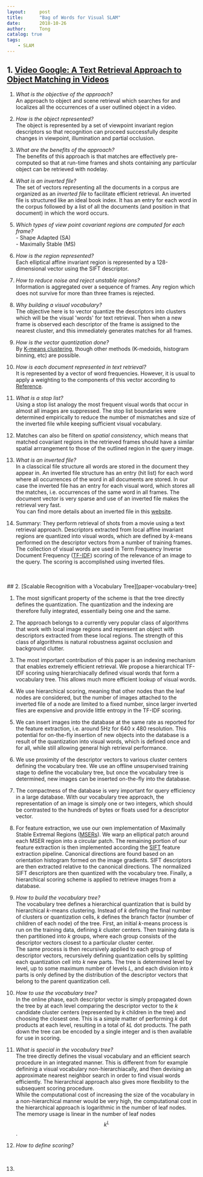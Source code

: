```yaml
---
layout:     post
title:      "Bag of Words for Visual SLAM"
date:       2018-10-26
author:     Tong
catalog: true
tags:
    - SLAM
---
```


## 1. [Video Google: A Text Retrieval Approach to Object Matching in Videos][paper-Bag-of-Words]

1. _What is the objective of the approach?_
<br> An approach to object and scene retrieval which searches for and localizes all the occurrences of a user outlined object in a video.

2. _How is the object represented?_
<br> The object is represented by a set of viewpoint invariant region descriptors so that recognition can proceed successfully despite changes in viewpoint, illumination and partial occlusion.

3. _What are the benefits of the approach?_
<br> The benefits of this approach is that matches are effectively pre-computed so that at run-time frames and shots containing any particular object can be retrieved with nodelay.

4. _What is an inverted file?_
<br> The set of vectors representing all the documents in a corpus are organized as an _inverted file_ to facilitate efficient retrieval. An inverted file is structured like an ideal book index. It has an entry for each word in the corpus followed by a list of all the documents (and position in that document) in which the word occurs.

5. _Which types of view point covariant regions are computed for each frame?_
<br> - Shape Adapted (SA)
<br> - Maximally Stable (MS)

6. _How is the region represented?_
<br> Each elliptical affine invariant region is represented by a 128-dimensional vector using the SIFT descriptor.

7. _How to reduce noise and reject unstable regions?_
<br> Information is aggregated over a sequence of frames. Any region which does not survive for more than three frames is rejected.

8. _Why building a visual vocabulary?_
<br> The objective here is to vector quantize the descriptors into clusters which will be the visual 'words' for text retrieval. Then when a new frame is observed each descriptor of the frame is assigned to the nearest cluster, and this immediately generates matches for all frames.

9. _How is the vector quantization done?_
<br> By [K-means clustering][website-k-means], though other methods (K-medoids, histogram binning, etc) are possible.

10. _How is each document represented in text retrieval?_
<br> It is represented  by a vector of word frequencies. However, it is usual to apply a weighting to the components of this vector according to [Reference][book-modern-information-retrieval]. 

11. _What is a stop list?_
<br> Using a stop list analogy the most frequent visual words that occur in almost all images are suppressed. The stop list boundaries were determined empirically to reduce the number of mismatches and size of the inverted file while keeping sufficient visual vocabulary.

12. Matches can also be filterd on _spatial consistency_, which means that matched covariant regions in the retrieved frames should have a similar spatial arrrangement to those of the outlined region in the query image.

13. _What is an inverted file?_
<br> In a classcical file structure all words are stored in the document they appear in. An inverted file structure has an entry (hit list) for each word where all occurrences of the word in all documents are stored. In our case the inverted file has an entry for each visual word, which stores all the matches, i.e. occurrences of the same word in all frames. The document vector is very sparse and use of an inverted file makes the retrieval very fast.
<br> You can find more details about an inverted file in this [website][website-inverted-file].

14. Summary: They perform retrieval of shots from a movie using a text retrieval approach. Descriptors extracted from local affine invariant regions are quantized into visual words, which are defined by _k_-means performed on the descriptor vectors from a number of training frames. The collection of visual words are used in Term Frequency Inverse Document Frequency ([TF-IDF][wiki-tf-idf]) scoring of the relevance of an image to the query. The scoring is accomplished using inverted files.

<br>
<br>
## 2. [Scalable Recognition with a Vocabulary Tree][paper-vocabulary-tree]

1. The most significant property of the scheme is that the tree directly defines the quantization. The quantization and the indexing are therefore fully integrated, essentially being one and the same.

2. The approach belongs to a currently very popular class of algorithms that work with local image regions and represent an object with descriptors extracted from these local regions. The strength of this class of algorithms is natural robustness against occlusion and background clutter.

3. The most important contribution of this paper is an indexing mechanism that enables extremely efficient retrieval. We propose a hierarchical TF-IDF scoring using hierarchiacally defined visual words that form a vocabulary tree. This allows much more efficient lookup of visual words.

4. We use hierarchical scoring, meaning that other nodes than the leaf nodes are considered, but the number of images attached to the inverted file of a node are limited to a fixed number, since larger inverted files are expensive and provide little entropy in the TF-IDF scoring.

5. We can insert images into the database at the same rate as reported for the feature extraction, i.e. around 5Hz for 640 x 480 resolution. This potential for on-the-fly insertion of new objects into the database is a result of the quantization into visual words, which is defined once and for all, while still allowing general high retrieval performance.

6. We use proximity of the descriptor vectors to various cluster centers defining the vocabulary tree. We use an offline unsupervised training stage to define the vocabulary tree, but once the vocabulary tree is determined, new images can be inserted on-the-fly into the database.

7. The compactness of the database is very important for query efficiency in a large database. With our vocabulary tree approach, the representation of an image is simply one or two integers, which should be contrasted to the hundreds of bytes or floats used for a descriptor vector.

8. For feature extraction, we use our own implementation of Maximally Stable Extremal Regions ([MSERs][paper-mser]). We warp an elliptical patch around each MSER region into a circular patch. The remaining portion of our feature extraction is then implemented according the [SIFT][paper-sift] feature extraction pipeline. Canonical directions are found based on an orientation histogram formed on the image gradients. SIFT descriptors are then extracted relative to the canonical directions. The normalized SIFT descriptors are then quantized with the vocabulary tree. Finally, a hierarchical scoring scheme is applied to retrieve images from a database.

9. _How to build the vocabulary tree?_
<br> The vocabulary tree defines a hierarchical quantization that is build by hierarchical _k_-means clustering. Instead of _k_ defining the final number of clusters or quantization cells, _k_ defines the branch factor (number of children of each node) of the tree. First, an initial _k_-means process is run on the training data, defining _k_ cluster centers. Then training data is then partitioned into _k_ groups, where each group consists of the descriptor vectors closest to a particular cluster center.
<br> The same process is then recursively applied to each group of descriptor vectors, recursively defining quantization cells by splitting each quantization cell into _k_ new parts. The tree is determined level by level, up to some maximum number of levels _L_, and each division into _k_ parts is only defined by the distribution of the descriptor vectors that belong to the parent quantization cell.

10. _How to use the vocabulary tree?_
<br> In the online phase, each descriptor vector is simply propagated down the tree by at each level comparing the descriptor vector to the _k_ candidate cluster centers (represented by _k_ children in the tree) and choosing the closest one. This is a simple matter of performing _k_ dot products at each level, resulting in a total of _kL_ dot products. The path down the tree can be encoded by a single integer and is then available for use in scoring.

11. _What is special in the vocabulary tree?_
<br> The tree directly defines the visual vocabulary and an efficient search procedure in an integrated manner. This is different from for example defininig a visual vocabulary non-hierarchiacally, and then devising an approximate nearest neighbor search in order to find visual words efficiently. The hierarchical approach also gives more flexibility to the subsequent scoring procedure. 
<br> While the computational cost of increasing the size of the vocabulary in a non-hierarchical manner would be very high, the computational cost in the hierarchical approach is logarithmic in the number of leaf nodes. The memory usage is linear in the number of leaf nodes $$k^L$$.

12. _How to define scoring?_
<br> 

13. 


[paper-Bag-of-Words]: http://www.robots.ox.ac.uk/~vgg/publications/papers/sivic03.pdf
[paper-vocabulary-tree]: http://www-inst.eecs.berkeley.edu/~cs294-6/fa06/papers/nister_stewenius_cvpr2006.pdf
[website-k-means]: http://lingtong.de/2018/10/26/K-Means-Clustering/
[book-modern-information-retrieval]: http://people.ischool.berkeley.edu/~hearst/irbook/print/chap10.pdf
[website-inverted-file]: http://orion.lcg.ufrj.br/Dr.Dobbs/books/book5/chap03.htm
[wiki-tf-idf]: https://zh.wikipedia.org/wiki/Tf-idf
[paper-mser]: http://cmp.felk.cvut.cz/~matas/papers/matas-bmvc02.pdf
[paper-sift]: https://www.cs.ubc.ca/~lowe/papers/ijcv04.pdf